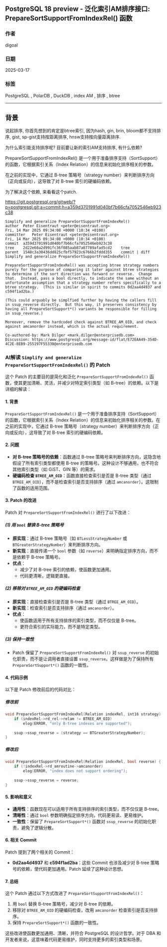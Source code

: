 ## PostgreSQL 18 preview - 泛化索引AM排序接口: PrepareSortSupportFromIndexRel() 函数    
                                                                                                            
### 作者                                                                                
digoal                                                                                
                                                                                       
### 日期                                                                                     
2025-03-17                                                                              
                                                                                    
### 标签                                                                                  
PostgreSQL , PolarDB , DuckDB , index AM , 排序 , btree                     
                                                                                                           
----                                                                                    
                                                                                                  
## 背景     
说起排序, 你首先想到的肯定是btree索引, 因为hash, gin, brin, bloom都不支持排序, gist, sp-gist支持按距离排序, hnsw支持按向量距离排序.    
    
为什么索引能支持排序呢? 目前要让新的索引AM支持排序, 有什么依赖?      
    
PrepareSortSupportFromIndexRel() 是一个用于准备排序支持（SortSupport）的函数，它根据索引关系（Index Relation）的信息来初始化排序相关的参数。    
    
在之前的实现中，它通过 B-tree 策略号（strategy number）来判断排序方向（正向或反向），这导致了对 B-tree 索引的硬编码依赖。    
    
为了解决这个依赖, 来看看这个patch.     
    
https://git.postgresql.org/gitweb/?p=postgresql.git;a=commit;h=a359d3701991d040bf7b66cfa7052546eb923c38    
```    
Simplify and generalize PrepareSortSupportFromIndexRel()    
author	Peter Eisentraut <peter@eisentraut.org>	    
Fri, 14 Mar 2025 09:34:08 +0000 (10:34 +0100)    
committer	Peter Eisentraut <peter@eisentraut.org>	    
Fri, 14 Mar 2025 09:34:08 +0000 (10:34 +0100)    
commit	a359d3701991d040bf7b66cfa7052546eb923c38    
tree	2d22e60a2d991fc36f085aab87a07789afad5cd2	tree    
parent	1548c3a30436dd825cfbf57923c6766b2fddd355	commit | diff    
Simplify and generalize PrepareSortSupportFromIndexRel()    
    
PrepareSortSupportFromIndexRel() was accepting btree strategy numbers    
purely for the purpose of comparing it later against btree strategies    
to determine if the sort direction was forward or reverse.  Change    
that.  Instead, pass a bool directly, to indicate the same without an    
unfortunate assumption that a strategy number refers specifically to a    
btree strategy.  (This is similar in spirit to commits 0d2aa4d4937 and    
c594f1ad2ba.)    
    
(This could arguably be simplfied further by having the callers fill    
in ssup_reverse directly.  But this way, it preserves consistency by    
having all PrepareSortSupport*() variants be responsible for filling    
in ssup_reverse.)    
    
Moreover, remove the hardcoded check against BTREE_AM_OID, and check    
against amcanorder instead, which is the actual requirement.    
    
Co-authored-by: Mark Dilger <mark.dilger@enterprisedb.com>    
Discussion: https://www.postgresql.org/message-id/flat/E72EAA49-354D-4C2E-8EB9-255197F55330@enterprisedb.com    
```    
    
### AI解读 `Simplify and generalize PrepareSortSupportFromIndexRel()` 的 Patch    
    
这个 Patch 的主要目的是简化和泛化 `PrepareSortSupportFromIndexRel()` 函数，使其更加清晰、灵活，并减少对特定索引类型（如 B-tree）的依赖。以下是详细的解读：    
    
#### **1. 背景**    
`PrepareSortSupportFromIndexRel()` 是一个用于准备排序支持（SortSupport）的函数，它根据索引关系（Index Relation）的信息来初始化排序相关的参数。在之前的实现中，它通过 B-tree 策略号（strategy number）来判断排序方向（正向或反向），这导致了对 B-tree 索引的硬编码依赖。    
    
#### **2. 问题**    
- **对 B-tree 策略号的依赖**：函数通过 B-tree 策略号来判断排序方向，这隐含地假设了所有索引类型都使用 B-tree 的策略号。这种设计不够通用，也不符合其他索引类型（如 GiST、GIN 等）的需求。    
- **硬编码检查 `BTREE_AM_OID`**：函数直接检查索引是否是 B-tree 类型（通过 `BTREE_AM_OID`），而不是检查索引是否支持排序（通过 `amcanorder`）。这限制了函数的适用范围。    
    
#### **3. Patch 的改进**    
Patch 对 `PrepareSortSupportFromIndexRel()` 进行了以下改进：    
    
##### **(1) 用 `bool` 替换 B-tree 策略号**    
- **原实现**：通过 B-tree 策略号（如 `BTLessStrategyNumber` 或 `BTGreaterStrategyNumber`）来判断排序方向。    
- **新实现**：直接传递一个 `bool` 参数（如 `reverse`）来明确指定排序方向，而不是依赖于 B-tree 策略号。    
- **优点**：    
  - 减少了对 B-tree 索引的依赖，使函数更加通用。    
  - 代码更清晰，逻辑更直接。    
    
##### **(2) 移除对 `BTREE_AM_OID` 的硬编码检查**    
- **原实现**：直接检查索引是否是 B-tree 类型（通过 `BTREE_AM_OID`）。    
- **新实现**：检查索引是否支持排序（通过 `amcanorder`）。    
- **优点**：    
  - 使函数适用于所有支持排序的索引类型，而不仅仅是 B-tree。    
  - 更符合索引的实际能力，而不是特定类型。    
    
##### **(3) 保持一致性**    
- Patch 保留了 `PrepareSortSupportFromIndexRel()` 对 `ssup_reverse` 的初始化职责，而不是让调用者直接设置 `ssup_reverse`。这样做是为了保持所有 `PrepareSortSupport*()` 函数的一致性。    
    
#### **4. 代码示例**    
以下是 Patch 修改前后的代码对比：    
    
##### **修改前**    
```c    
void PrepareSortSupportFromIndexRel(Relation indexRel, int16 strategy) {    
    if (indexRel->rd_rel->relam != BTREE_AM_OID)    
        elog(ERROR, "only B-tree indexes are supported");    
    
    ssup->ssup_reverse = (strategy == BTGreaterStrategyNumber);    
}    
```    
    
##### **修改后**    
```c    
void PrepareSortSupportFromIndexRel(Relation indexRel, bool reverse) {    
    if (!indexRel->rd_amroutine->amcanorder)    
        elog(ERROR, "index does not support ordering");    
    
    ssup->ssup_reverse = reverse;    
}    
```    
    
#### **5. 影响和意义**    
- **通用性**：函数现在可以适用于所有支持排序的索引类型，而不仅仅是 B-tree。    
- **清晰性**：通过 `bool` 参数明确指定排序方向，代码更易读、更易维护。    
- **一致性**：保留了 `PrepareSortSupport*()` 函数对 `ssup_reverse` 的初始化职责，避免了逻辑分散。    
    
#### **6. 相关 Commit**    
Patch 提到了两个相关的 Commit：    
- **0d2aa4d4937** 和 **c594f1ad2ba**：这些 Commit 也涉及减少对 B-tree 策略号的依赖，使代码更加通用。Patch 延续了这种设计思想。    
    
#### **7. 总结**    
这个 Patch 通过以下方式改进了 `PrepareSortSupportFromIndexRel()`：    
1. 用 `bool` 替换 B-tree 策略号，减少对 B-tree 的依赖。    
2. 移除对 `BTREE_AM_OID` 的硬编码检查，改用 `amcanorder` 检查索引是否支持排序。    
3. 保持 `PrepareSortSupport*()` 函数的一致性。    
    
这些改进使函数更加通用、清晰，并符合 PostgreSQL 的设计哲学。对于 DBA 和开发者来说，这意味着代码更易维护，同时支持更多的索引类型和场景。    
  

